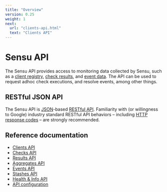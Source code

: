 ```yaml
---
title: "Overview"
version: 0.25
weight: 1
next:
  url: "clients-api.html"
  text: "Clients API"
---
```


# Sensu API

The Sensu API provides access to monitoring data collected by Sensu, such as
a [client registry][1], [check results][2], and [event data][3]. The API can be
used to request adhoc check executions, and resolve events, among other things.

## RESTful JSON API

The Sensu API is [JSON][4]-based [RESTful API][5]. Familiarity with (or
willingness to Google) industry standard RESTful API behaviors &ndash; including
[HTTP response codes][6] &ndash; are strongly recommended.

## Reference documentation

- [Clients API](clients-api.html)
- [Checks API](checks-api.html)
- [Results API](results-api.html)
- [Aggregates API](aggregates-api.html)
- [Events API](events-api.html)
- [Stashes API](stashes-api.html)
- [Health & Info API](health-and-info-api.html)
- [API configuration](configuration.html)

[1]:  ../reference/clients.html#registration-and-registry
[2]:  ../reference/checks.html#check-results
[3]:  ../reference/events.html#event-data
[4]:  http://www.json.org/
[5]:  https://en.wikipedia.org/wiki/Representational_state_transfer
[6]:  https://en.wikipedia.org/wiki/List_of_HTTP_status_codes
